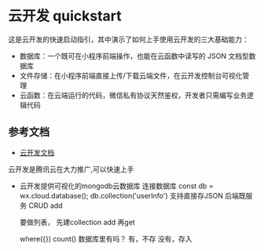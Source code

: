 # 云开发 quickstart

这是云开发的快速启动指引，其中演示了如何上手使用云开发的三大基础能力：

- 数据库：一个既可在小程序前端操作，也能在云函数中读写的 JSON 文档型数据库
- 文件存储：在小程序前端直接上传/下载云端文件，在云开发控制台可视化管理
- 云函数：在云端运行的代码，微信私有协议天然鉴权，开发者只需编写业务逻辑代码

## 参考文档

- [云开发文档](https://developers.weixin.qq.com/miniprogram/dev/wxcloud/basis/getting-started.html)

云开发是腾讯云在大力推广,可以快速上手 

- 云开发提供可视化的mongodb云数据库
  连接数据库
  const db = wx.cloud.database();
  db.collection('userInfo')
  支持直接存JSON
  后端既服务  CRUD
  add
  
  要做列表，
  先建collection add
  再get

  where({})
  count()
  数据库里有吗？ 有，不存   没有，存入

